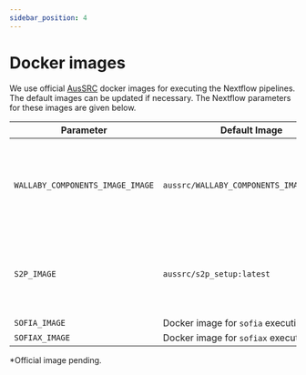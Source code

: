 ```yaml
---
sidebar_position: 4
---
```


# Docker images

We use official [AusSRC](https://hub.docker.com/u/aussrc) docker images for executing the Nextflow pipelines. The default images can be updated if necessary. The Nextflow parameters for these images are given below.

| Parameter | Default Image | Description |
|---|---|---|
| `WALLABY_COMPONENTS_IMAGE_IMAGE` | `aussrc/WALLABY_COMPONENTS_IMAGE:latest` | Collection of Python scripts for WALLABY workflow components. This includes the generation of configuration files, downloading image cubes and checksum calculations. Repository found [here](https://github.com/AusSRC/WALLABY_components). |
| `S2P_IMAGE` | `aussrc/s2p_setup:latest` | Python script for the generation of `sofia.par` and `config.ini` required to run `sofia` and `sofiax`. Adapted from SoFiA-Admin repository found [here](https://github.com/SoFiA-Admin/s2p_setup) for Nextflow execution. |
| `SOFIA_IMAGE` | Docker image for `sofia` execution. | `astroaustin/sofiax:v0.0.5`* | 
| `SOFIAX_IMAGE` | Docker image for `sofiax` execution. | `aussrc/sofiax:latest` |

*Official image pending.